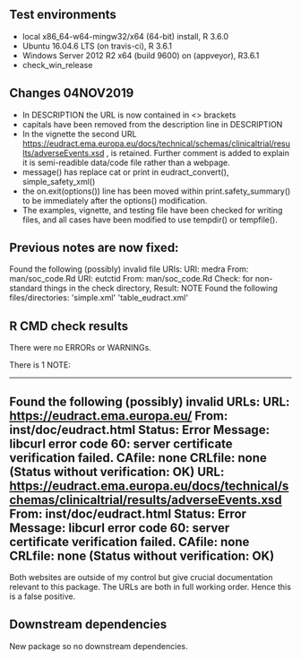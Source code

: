 ## Test environments
* local x86_64-w64-mingw32/x64 (64-bit) install, R 3.6.0
* Ubuntu 16.04.6 LTS (on travis-ci), R 3.6.1
* Windows Server 2012 R2 x64 (build 9600) on (appveyor), R3.6.1
* check_win_release


## Changes 04NOV2019

* In DESCRIPTION the URL is now contained in <> brackets
* capitals have been removed from the description line in DESCRIPTION
* In the vignette the second URL https://eudract.ema.europa.eu/docs/technical/schemas/clinicaltrial/results/adverseEvents.xsd , is retained. Further comment is added to explain it is semi-readible data/code file rather than a webpage.
* message() has replace cat or print in eudract_convert(), simple_safety_xml()
* the on.exit(options()) line has been moved within print.safety_summary() to be immediately after the options() modification.
* The examples, vignette, and testing file have been checked for writing files, and all cases have been modified to use tempdir() or tempfile().



## Previous notes are now fixed:

Found the following (possibly) invalid file URIs:
     URI: medra
       From: man/soc_code.Rd
     URI: eutctid
       From: man/soc_code.Rd
Check: for non-standard things in the check directory, Result: NOTE
   Found the following files/directories:
     'simple.xml' 'table_eudract.xml'



## R CMD check results
There were no ERRORs or WARNINGs.

There is 1 NOTE:

---

Found the following (possibly) invalid URLs:
    URL: https://eudract.ema.europa.eu/
      From: inst/doc/eudract.html
      Status: Error
      Message: libcurl error code 60:
        	server certificate verification failed. CAfile: none CRLfile: none
        	(Status without verification: OK)
    URL: https://eudract.ema.europa.eu/docs/technical/schemas/clinicaltrial/results/adverseEvents.xsd
      From: inst/doc/eudract.html
      Status: Error
      Message: libcurl error code 60:
        	server certificate verification failed. CAfile: none CRLfile: none
        	(Status without verification: OK)
---  

Both websites are outside of my control but give crucial documentation relevant to this package. The URLs are both in full working order. Hence this is a false positive.

## Downstream dependencies

New package so no downstream dependencies.
